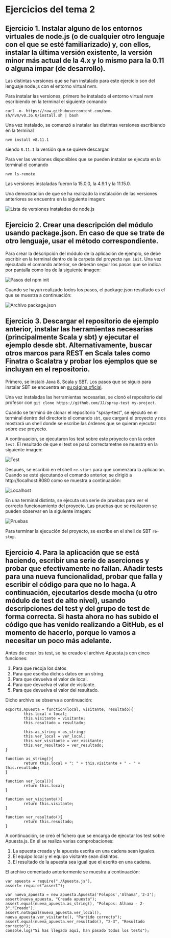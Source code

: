 # Ejercicios del tema 2

## Ejercicio 1. Instalar alguno de los entornos virtuales de node.js (o de cualquier otro lenguaje con el que se esté familiarizado) y, con ellos, instalar la última versión existente, la versión minor más actual de la 4.x y lo mismo para la 0.11 o alguna impar (de desarrollo).

Las distintas versiones que se han instalado para este ejercicio son del lenguaje node.js con el entorno virtual nvm.

Para instalar las versiones, primero he instalado el entorno virtual nvm escribiendo en la terminal el siguiente comando:

`curl -o- https://raw.githubusercontent.com/nvm-sh/nvm/v0.36.0/install.sh | bash`

Una vez instalado, se comenzó a instalar las distintas versiones escribiendo en la terminal 

`nvm install v8.11.1`

siendo `8.11.1` la versión que se quiere descargar.

Para ver las versiones disponibles que se pueden instalar se ejecuta en la terminal el comando

`nvm ls-remote`

Las versiones instaladas fueron la 15.0.0, la 4.9.1 y la 11.15.0.

Una demostración de que se ha realizado la instalación de las versiones anteriores se encuentra en la siguiente imagen:

![Lista de versiones instaladas de node.js](./imagenes/lista_node.png "Lista de versiones instaladas de node.js")

## Ejercicio 2. Crear una descripción del módulo usando package.json. En caso de que se trate de otro lenguaje, usar el método correspondiente.

Para crear la descripción del módulo de la aplicación de ejemplo, se debe escribir en la terminal dentro de la carpeta del proyecto `npm init`. Una vez ejecutado el comando anterior, se deberán seguir los pasos que se indica por pantalla como los de la siguiente imagen:

![Pasos del npm init](./imagenes/npm-init.png "Pasos del npm init")

Cuando se hayan realizado todos los pasos, el package.json resultado es el que se muestra a continuación:

![Archivo package.json](./imagenes/package.png "Archivo package.json")

## Ejercicio 3. Descargar el repositorio de ejemplo anterior, instalar las herramientas necesarias (principalmente Scala y sbt) y ejecutar el ejemplo desde sbt. Alternativamente, buscar otros marcos para REST en Scala tales como Finatra o Scalatra y probar los ejemplos que se incluyan en el repositorio.

Primero, se instaló Java 8, Scala y SBT. Los pasos que se siguió para instalar SBT se encuentra en [su página oficial](https://www.scala-sbt.org/download.html?_ga=2.121828747.1077410046.1603361923-1348640796.1603358470).

Una vez instaladas las herramientas necesarias, se clonó el repositorio del profesor con `git clone https://github.com/JJ/spray-test my-project`.

Cuando se terminó de clonar el repositorio "spray-test", se ejecutó en el terminal dentro del directorio el comando `sbt`, que cargará el proyecto y nos mostrará un shell donde se escribe las órdenes que se quieran ejecutar sobre ese proyecto.

A continuación, se ejecutaron los test sobre este proyecto con la orden `test`. El resultado de que el test se pasó correctametne se muestra en la siguiente imagen:

![Test](./imagenes/test.png "Test")

Después, se escribió en el shell `re-start` para que comenzara la aplicación. Cuando se esté ejecutando el comando anterior, se dirigió a http://localhost:8080 como se muestra a continuación:

![Localhost](./imagenes/localhost.png "Localhost")

En una terminal distinta, se ejecuta una serie de pruebas para ver el correcto funcionamiento del proyecto. Las pruebas que se realizaron se pueden observar en la siguiente imagen:

![Pruebas](./imagenes/pruebas.png "Pruebas")

Para terminar la ejecución del proyecto, se escribe en el shell de SBT `re-stop`.

## Ejercicio 4. Para la aplicación que se está haciendo, escribir una serie de aserciones y probar que efectivamente no fallan. Añadir tests para una nueva funcionalidad, probar que falla y escribir el código para que no lo haga. A continuación, ejecutarlos desde mocha (u otro módulo de test de alto nivel), usando descripciones del test y del grupo de test de forma correcta. Si hasta ahora no has subido el código que has venido realizando a GitHub, es el momento de hacerlo, porque lo vamos a necesitar un poco más adelante.

Antes de crear los test, se ha creado el archivo Apuesta.js con cinco funciones:
1. Para que recoja los datos
2. Para que escriba dichos datos en un string.
3. Para que devuelva el valor de local.
4. Para que devuelva el valor de visitante.
5. Para que devuelva el valor del resultado.

Dicho archivo se observa a continuación:

```
exports.Apuesta = function(local, visitante, resultado){
        this.local = local;
        this.visitante = visitante;
        this.resultado = resultado;

        this.as_string = as_string;
        this.ver_local = ver_local;
        this.ver_visitante = ver_visitante;
        this.ver_resultado = ver_resultado;
}

function as_string(){
        return this.local + ": " + this.visitante + " - " + this.resultado;
}

function ver_local(){
        return this.local;
}

function ver_visitante(){
        return this.visitante;
}

function ver_resultado(){
        return this.resultado;
}

```

A continuación, se creó el fichero que se encarga de ejecutar los test sobre Apuesta.js. En él se realiza varias comprobaciones:
1. La apuesta creada y la apuesta escrita en una cadena sean iguales.
2. El equipo local y el equipo visitante sean distintos.
3. El resultado de la apuesta sea igual que el escrito en una cadena.

El archivo comentado anteriormente se muestra a continuación:

```
var apuesta = require("./Apuesta.js"),
assert= require("assert");

var nueva_apuesta = new apuesta.Apuesta('Polopos','Alhama','2-3');
assert(nueva_apuesta, "Creada apuesta");
assert.equal(nueva_apuesta.as_string(), "Polopos: Alhama - 2-3","Creado");
assert.notEqual(nueva_apuesta.ver_local(), nueva_apuesta.ver_visitante(), "Partido correcto");
assert.equal(nueva_apuesta.ver_resultado(), "2-3", "Resultado correcto");
console.log("Si has llegado aquí, han pasado todos los tests");
```
